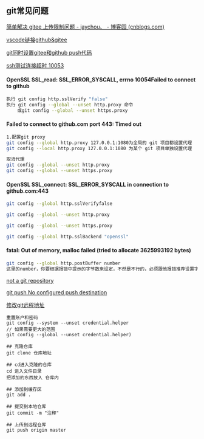 ## git常见问题
[简单解决 gitee 上传限制问题 - jaychou、 - 博客园 (cnblogs.com)](https://www.cnblogs.com/jaychou-/p/14983818.html#:~:text=我们使用代码来上,10m以内的文件)

[vscode链接github&gitee](https://blog.csdn.net/qq_38981614/article/details/115013188)

[git同时设置gitee和github push代码](https://cloud.tencent.com/developer/article/1774890)

[ssh测试连接超时 10053](https://www.xuebuyuan.com/2159862.html)

#### OpenSSL SSL_read: SSL_ERROR_SYSCALL, errno 10054Failed to connect to github

```bash
执行 git config http.sslVerify "false"
执行 git config --global --unset http.proxy 命令
	或git config --global --unset https.proxy
```

#### Failed to connect to github.com port 443: Timed out

```bash
1.配置git proxy
git config --global http.proxy 127.0.0.1:1080为全局的 git 项目都设置代理
git config --local http.proxy 127.0.0.1:1080 为某个 git 项目单独设置代理

取消代理
git config --global --unset http.proxy
git config --global --unset https.proxy
```

#### OpenSSL SSL_connect: SSL_ERROR_SYSCALL in connection to github.com:443

```bash
git config --global http.sslVerifyfalse

git config --global --unset http.proxy

git config --global --unset https.proxy

git config --global http.sslBackend "openssl"
```

#### fatal: Out of memory, malloc failed (tried to allocate 3625993192 bytes)

```bash
git config --global http.postBuffer number
这里的number，你要根据报错中提示的字节数来设定，不然是不行的，必须跟他报错推荐设置字节一致
```

[not a git repository](https://blog.csdn.net/wenb1bai/article/details/89363588)

[git push No configured push destination](https://blog.csdn.net/COCOLI_BK/article/details/97921497)

[修改git远程地址](https://blog.csdn.net/ShelleyLittlehero/article/details/95980669)

  ```Git
  重置账户和密码
  git config --system --unset credential.helper
  // 如果需要更大的范围
  git config --global --unset credential.helper)
  ```

```Git
## 克隆仓库
git clone 仓库地址

## cd进入克隆的仓库
cd 进入文件目录
把添加的东西放入 仓库内

## 添加到缓存区
git add .

## 提交到本地仓库
git commit -m "注释"

## 上传到远程仓库
git push origin master
```